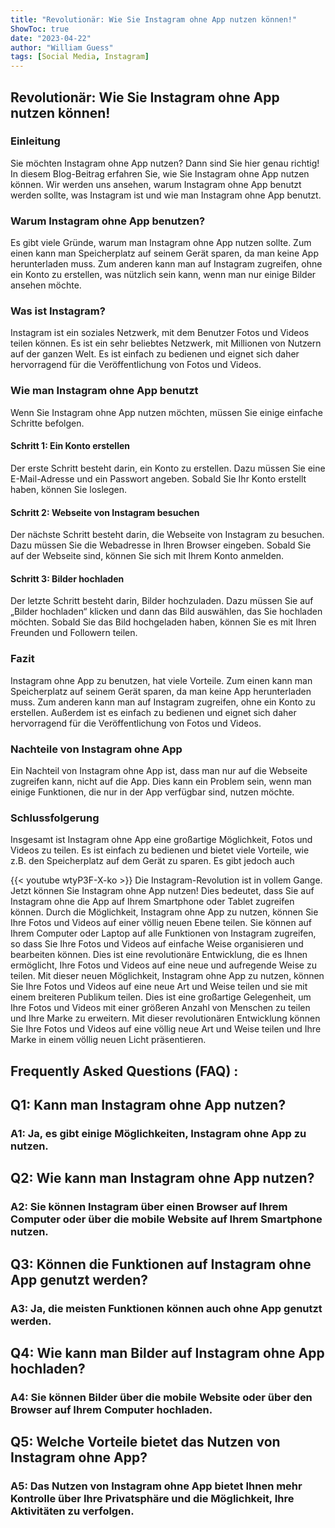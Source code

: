 ```yaml
---
title: "Revolutionär: Wie Sie Instagram ohne App nutzen können!"
ShowToc: true 
date: "2023-04-22"
author: "William Guess" 
tags: [Social Media, Instagram]
---
```

## Revolutionär: Wie Sie Instagram ohne App nutzen können!

### Einleitung
Sie möchten Instagram ohne App nutzen? Dann sind Sie hier genau richtig! In diesem Blog-Beitrag erfahren Sie, wie Sie Instagram ohne App nutzen können. Wir werden uns ansehen, warum Instagram ohne App benutzt werden sollte, was Instagram ist und wie man Instagram ohne App benutzt.

### Warum Instagram ohne App benutzen?
Es gibt viele Gründe, warum man Instagram ohne App nutzen sollte. Zum einen kann man Speicherplatz auf seinem Gerät sparen, da man keine App herunterladen muss. Zum anderen kann man auf Instagram zugreifen, ohne ein Konto zu erstellen, was nützlich sein kann, wenn man nur einige Bilder ansehen möchte.

### Was ist Instagram?
Instagram ist ein soziales Netzwerk, mit dem Benutzer Fotos und Videos teilen können. Es ist ein sehr beliebtes Netzwerk, mit Millionen von Nutzern auf der ganzen Welt. Es ist einfach zu bedienen und eignet sich daher hervorragend für die Veröffentlichung von Fotos und Videos.

### Wie man Instagram ohne App benutzt
Wenn Sie Instagram ohne App nutzen möchten, müssen Sie einige einfache Schritte befolgen.

#### Schritt 1: Ein Konto erstellen
Der erste Schritt besteht darin, ein Konto zu erstellen. Dazu müssen Sie eine E-Mail-Adresse und ein Passwort angeben. Sobald Sie Ihr Konto erstellt haben, können Sie loslegen.

#### Schritt 2: Webseite von Instagram besuchen
Der nächste Schritt besteht darin, die Webseite von Instagram zu besuchen. Dazu müssen Sie die Webadresse in Ihren Browser eingeben. Sobald Sie auf der Webseite sind, können Sie sich mit Ihrem Konto anmelden.

#### Schritt 3: Bilder hochladen
Der letzte Schritt besteht darin, Bilder hochzuladen. Dazu müssen Sie auf „Bilder hochladen“ klicken und dann das Bild auswählen, das Sie hochladen möchten. Sobald Sie das Bild hochgeladen haben, können Sie es mit Ihren Freunden und Followern teilen.

### Fazit
Instagram ohne App zu benutzen, hat viele Vorteile. Zum einen kann man Speicherplatz auf seinem Gerät sparen, da man keine App herunterladen muss. Zum anderen kann man auf Instagram zugreifen, ohne ein Konto zu erstellen. Außerdem ist es einfach zu bedienen und eignet sich daher hervorragend für die Veröffentlichung von Fotos und Videos.

### Nachteile von Instagram ohne App
Ein Nachteil von Instagram ohne App ist, dass man nur auf die Webseite zugreifen kann, nicht auf die App. Dies kann ein Problem sein, wenn man einige Funktionen, die nur in der App verfügbar sind, nutzen möchte.

### Schlussfolgerung
Insgesamt ist Instagram ohne App eine großartige Möglichkeit, Fotos und Videos zu teilen. Es ist einfach zu bedienen und bietet viele Vorteile, wie z.B. den Speicherplatz auf dem Gerät zu sparen. Es gibt jedoch auch

{{< youtube wtyP3F-X-ko >}} 
Die Instagram-Revolution ist in vollem Gange. Jetzt können Sie Instagram ohne App nutzen! Dies bedeutet, dass Sie auf Instagram ohne die App auf Ihrem Smartphone oder Tablet zugreifen können. Durch die Möglichkeit, Instagram ohne App zu nutzen, können Sie Ihre Fotos und Videos auf einer völlig neuen Ebene teilen. Sie können auf Ihrem Computer oder Laptop auf alle Funktionen von Instagram zugreifen, so dass Sie Ihre Fotos und Videos auf einfache Weise organisieren und bearbeiten können. Dies ist eine revolutionäre Entwicklung, die es Ihnen ermöglicht, Ihre Fotos und Videos auf eine neue und aufregende Weise zu teilen. Mit dieser neuen Möglichkeit, Instagram ohne App zu nutzen, können Sie Ihre Fotos und Videos auf eine neue Art und Weise teilen und sie mit einem breiteren Publikum teilen. Dies ist eine großartige Gelegenheit, um Ihre Fotos und Videos mit einer größeren Anzahl von Menschen zu teilen und Ihre Marke zu erweitern. Mit dieser revolutionären Entwicklung können Sie Ihre Fotos und Videos auf eine völlig neue Art und Weise teilen und Ihre Marke in einem völlig neuen Licht präsentieren.

## Frequently Asked Questions (FAQ) :
<h2>Q1: Kann man Instagram ohne App nutzen?</h2>

<h3>A1: Ja, es gibt einige Möglichkeiten, Instagram ohne App zu nutzen.</h3>

<h2>Q2: Wie kann man Instagram ohne App nutzen?</h2>

<h3>A2: Sie können Instagram über einen Browser auf Ihrem Computer oder über die mobile Website auf Ihrem Smartphone nutzen.</h3>

<h2>Q3: Können die Funktionen auf Instagram ohne App genutzt werden?</h2>

<h3>A3: Ja, die meisten Funktionen können auch ohne App genutzt werden.</h3>

<h2>Q4: Wie kann man Bilder auf Instagram ohne App hochladen?</h2>

<h3>A4: Sie können Bilder über die mobile Website oder über den Browser auf Ihrem Computer hochladen.</h3>

<h2>Q5: Welche Vorteile bietet das Nutzen von Instagram ohne App?</h2>

<h3>A5: Das Nutzen von Instagram ohne App bietet Ihnen mehr Kontrolle über Ihre Privatsphäre und die Möglichkeit, Ihre Aktivitäten zu verfolgen.</h3>


